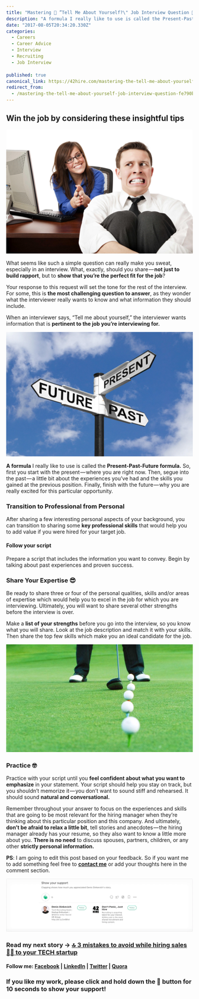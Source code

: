 ```yaml
---
title: "Mastering 🔎 ”Tell Me About Yourself?\" Job Interview Question 🤔"
description: "A formula I really like to use is called the Present-Past-Future formula. So, first you start with the present…"
date: "2017-08-05T20:34:20.330Z"
categories: 
  - Careers
  - Career Advice
  - Interview
  - Recruiting
  - Job Interview

published: true
canonical_link: https://42hire.com/mastering-the-tell-me-about-yourself-job-interview-question-fe790ba17c73
redirect_from:
  - /mastering-the-tell-me-about-yourself-job-interview-question-fe790ba17c73
---
```


## Win the job by considering these insightful tips

![](./asset-1.jpeg)

What seems like such a simple question can really make you sweat, especially in an interview. What, exactly, should you share — **not just to build rapport**, but to **show that you’re the perfect fit for the job**?

Your response to this request will set the tone for the rest of the interview. For some, this is **the most challenging question to answer**, as they wonder what the interviewer really wants to know and what information they should include.

When an interviewer says, “Tell me about yourself,” the interviewer wants information that is **pertinent to the job you’re interviewing for.**

![](./asset-2.jpeg)

**A formula** I really like to use is called the **Present-Past-Future formula.** So, first you start with the present — where you are right now. Then, segue into the past — a little bit about the experiences you’ve had and the skills you gained at the previous position. Finally, finish with the future — why you are really excited for this particular opportunity.

### **Transition to Professional from Personal**

After sharing a few interesting personal aspects of your background, you can transition to sharing some **key professional skills** that would help you to add value if you were hired for your target job.

#### **Follow your script**

Prepare a script that includes the information you want to convey. Begin by talking about past experiences and proven success.

### **Share Your Expertise 😎**

Be ready to share three or four of the personal qualities, skills and/or areas of expertise which would help you to excel in the job for which you are interviewing. Ultimately, you will want to share several other strengths before the interview is over.

Make a **list of your strengths** before you go into the interview, so you know what you will share. Look at the job description and match it with your skills. Then share the top few skills which make you an ideal candidate for the job.

![](./asset-3.jpeg)

### **Practice 🤓**

Practice with your script until you **feel confident about what you want to emphasize** in your statement. Your script should help you stay on track, but you shouldn’t memorize it — you don’t want to sound stiff and rehearsed. It should sound **natural and conversational.**

Remember throughout your answer to focus on the experiences and skills that are going to be most relevant for the hiring manager when they’re thinking about this particular position and this company. And ultimately, **don’t be afraid to relax a little bit**, tell stories and anecdotes — the hiring manager already has your resume, so they also want to know a little more about you. **There is no need** to discuss spouses, partners, children, or any other **strictly personal information.**

**PS**: I am going to edit this post based on your feedback. So if you want me to add something feel free to [**contact me**](https://twitter.com/diskevi4)  or add your thoughts here in the comment section.

![](./asset-4.gif)

### Read my next story → [🔝 3 mistakes to avoid while hiring sales 👩‍💻 to your TECH startup](https://medium.com/@diskevich/3-mistakes-to-avoid-while-hiring-a-sales-person-to-your-startup-9dc91ee885c4)

#### Follow me: [Facebook](https://www.facebook.com/diskevichh) | [LinkedIn](https://www.linkedin.com/in/denisdinkevich/) | [Twitter](https://twitter.com/diskevi4) | [Quora](https://www.quora.com/profile/Denis-Dinkevich)

### If you like my work, please click and hold down the 👏 button for 10 seconds to show your support!
